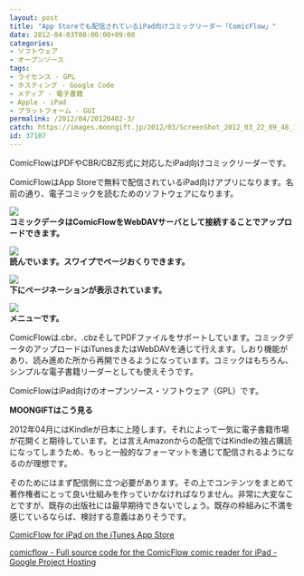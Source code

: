 ```yaml
---
layout: post
title: "App Storeでも配信されているiPad向けコミックリーダー「ComicFlow」"
date: 2012-04-03T00:00:00+09:00
categories:
- ソフトウェア
- オープンソース
tags: 
- ライセンス - GPL
- ホスティング - Google Code
- メディア - 電子書籍
- Apple - iPad
- プラットフォーム - GUI
permalink: /2012/04/20120402-3/
catch: https://images.moongift.jp/2012/03/ScreenShot_2012_03_22_09_48_10_thumb.png
id: 37107
---
```

ComicFlowはPDFやCBR/CBZ形式に対応したiPad向けコミックリーダーです。

  

ComicFlowはApp Storeで無料で配信されているiPad向けアプリになります。名前の通り、電子コミックを読むためのソフトウェアになります。

  

[![](https://images.moongift.jp/2012/03/ScreenShot_2012_03_22_09_47_42_thumb.png)](https://images.moongift.jp/2012/03/ScreenShot_2012_03_22_09_47_42.png)  
**コミックデータはComicFlowをWebDAVサーバとして接続することでアップロードできます。**

  

[![](https://images.moongift.jp/2012/03/ScreenShot_2012_03_22_09_48_00_thumb.png)](https://images.moongift.jp/2012/03/ScreenShot_2012_03_22_09_48_00.png)  
**読んでいます。スワイプでページおくりできます。**

  

[![](https://images.moongift.jp/2012/03/ScreenShot_2012_03_22_09_48_10_thumb.png)](https://images.moongift.jp/2012/03/ScreenShot_2012_03_22_09_48_10.png)  
**下にページネーションが表示されています。**

  

[![](https://images.moongift.jp/2012/03/ScreenShot_2012_03_22_09_36_25_thumb.png)](https://images.moongift.jp/2012/03/ScreenShot_2012_03_22_09_36_25.png)  
**メニューです。**

  

ComicFlowは.cbr、.cbzそしてPDFファイルをサポートしています。コミックデータのアップロードはiTunesまたはWebDAVを通じて行えます。しおり機能があり、読み進めた所から再開できるようになっています。コミックはもちろん、シンプルな電子書籍リーダーとしても使えそうです。

  

ComicFlowはiPad向けのオープンソース・ソフトウェア（GPL）です。

  
  
  

**MOONGIFTはこう見る**

  

2012年04月にはKindleが日本に上陸します。それによって一気に電子書籍市場が花開くと期待しています。とは言えAmazonからの配信ではKindleの独占購読になってしまうため、もっと一般的なフォーマットを通じて配信されるようになるのが理想です。

  

そのためにはまず配信側に立つ必要があります。その上でコンテンツをまとめて著作権者にとって良い仕組みを作っていかなければなりません。非常に大変なことですが、既存の出版社には最早期待できないでしょう。既存の枠組みに不満を感じているならば、検討する意義はありそうです。

  

[ComicFlow for iPad on the iTunes App Store](http://itunes.apple.com/us/app/comicflow/id409290355?mt=8)

  

[comicflow - Full source code for the ComicFlow comic reader for iPad - Google Project Hosting](http://code.google.com/p/comicflow/)

